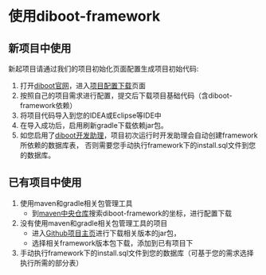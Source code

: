 # 使用diboot-framework

## 新项目中使用
新起项目请通过我们的项目初始化页面配置生成项目初始代码:
1. 打开[diboot官网](https://www.diboot.com/)，进入[项目配置下载](https://www.diboot.com/g/index.html)页面
2. 按照自己的项目需求进行配置，提交后下载项目基础代码（含diboot-framework依赖）
3. 将项目代码导入到您的IDEA或Eclipse等IDE中
4. 在导入成功后，启用刷新gradle下载依赖jar包。
5. 如您启用了[diboot开发助理](https://www.diboot.com/g/index.html)，项目初次运行时开发助理会自动创建framework所依赖的数据库表，
   否则需要您手动执行framework下的install.sql文件到您的数据库。
   
## 已有项目中使用
1. 使用maven和gradle相关包管理工具
    * 到[maven中央仓库](http://mvnrepository.com/)搜索diboot-framework的坐标，进行配置下载
2. 没有使用maven和gradle相关包管理工具的项目
    * 进入[Github项目主页](https://github.com/dibo-software)进行下载相关版本的jar包，
    * 选择相关framework版本包下载，添加到已有项目下
3. 手动执行framework下的install.sql文件到您的数据库（可基于您的需求选择执行所需的部分表）